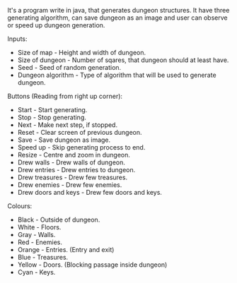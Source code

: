 It's a program write in java, that generates dungeon structures.
It have three generating algorithm, can save dungeon as an image and user can observe or speed up dungeon generation.

Inputs:
  - Size of map - Height and width of dungeon.
  - Size of dungeon - Number of sqares, that dungeon should at least have.
  - Seed - Seed of random generation.
  - Dungeon algorithm - Type of algorithm that will be used to generate dungeon.

Buttons (Reading from right up corner):

  - Start - Start generating.
  - Stop - Stop generating.
  - Next - Make next step, if stopped.
  - Reset - Clear screen of previous dungeon.
  - Save - Save dungeon as image.
  - Speed up - Skip generating process to end.
  - Resize - Centre and zoom in dungeon.
  - Drew walls - Drew walls of dungeon.
  - Drew entries - Drew entries to dungeon.
  - Drew treasures - Drew few treasures.
  - Drew enemies - Drew few enemies.
  - Drew doors and keys - Drew few doors and keys.

Colours:
  - Black - Outside of dungeon.
  - White - Floors.
  - Gray - Walls.
  - Red - Enemies.
  - Orange - Entries. (Entry and exit)
  - Blue - Treasures.
  - Yellow - Doors. (Blocking passage inside dungeon)
  - Cyan - Keys.
